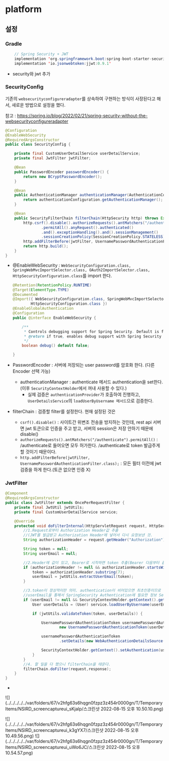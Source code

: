 # platform

## 설정

### Gradle

```java
	// Spring Security + JWT
	implementation 'org.springframework.boot:spring-boot-starter-security'
    implementation 'io.jsonwebtoken:jjwt:0.9.1'
```
* security와 jwt 추가


### SecurityConfig

기존의 `websecurityconfigureradapter`를 상속하여 구현하는 방식이 사장된다고 해서, 
새로운 방법으로 설정을 했다.

참고 : https://spring.io/blog/2022/02/21/spring-security-without-the-websecurityconfigureradapter

```java
@Configuration
@EnableWebSecurity
@RequiredArgsConstructor
public class SecurityConfig {

    private final CustomUserDetailService userDetailService;
    private final JwtFilter jwtFilter;

    @Bean
    public PasswordEncoder passwordEncoder() {
        return new BCryptPasswordEncoder();
    }

    @Bean
    public AuthenticationManager authenticationManager(AuthenticationConfiguration authenticationConfiguration) throws Exception {
        return authenticationConfiguration.getAuthenticationManager();
    }

    @Bean
    public SecurityFilterChain filterChain(HttpSecurity http) throws Exception {
        http.csrf().disable().authorizeRequests().antMatchers("/authenticate")
                .permitAll().anyRequest().authenticated()
                .and().exceptionHandling().and().sessionManagement()
                .sessionCreationPolicy(SessionCreationPolicy.STATELESS);
        http.addFilterBefore(jwtFilter, UsernamePasswordAuthenticationFilter.class);
        return http.build();
    }
}

```
* @EnableWebSecurity : `WebSecurityConfiguration.class, SpringWebMvcImportSelector.class, OAuth2ImportSelector.class,
  HttpSecurityConfiguration.class`를 import 한다.

    ```java
    @Retention(RetentionPolicy.RUNTIME)
    @Target(ElementType.TYPE)
    @Documented
    @Import({ WebSecurityConfiguration.class, SpringWebMvcImportSelector.class, OAuth2ImportSelector.class,
            HttpSecurityConfiguration.class })
    @EnableGlobalAuthentication
    @Configuration
    public @interface EnableWebSecurity {
    
        /**
         * Controls debugging support for Spring Security. Default is false.
         * @return if true, enables debug support with Spring Security
         */
        boolean debug() default false;
    
    }
    ```
* PasswordEncoder : 서버에 저장되는 user password를 암호화 한다. (다른 Encoder 선택 가능)
  * authenticationManager : authenticate 메서드 authentication을 set한다. (이후 `SecurityContextHolder`에서 꺼내 사용할 수 있다.) 
    * 실제 검증은 `authenticationProvider`가 호출하여 진행하고, `UserDetailsService`의 `loadUserByUsername 메서드`으로 검증한다.
* filterChain : 검증할 filter를 설정한다. 현재 설정된 것은
  * `csrf().disable()` : 사이트간 위변조 전송을 방지하는 것인데, rest api 서버면 jwt 토큰으로 인증을 주고 받고, 서버의 session은 저장 안하기 때문에 disable()
  * `authorizeRequests().antMatchers("/authenticate").permitAll()` : /authenticate로 들어오면 모두 허가한다. /authenticate로 token 발급주게 할 것이기 때문이다.
  * `http.addFilterBefore(jwtFilter, UsernamePasswordAuthenticationFilter.class);` : 모든 필터 이전에 jwt 검증을 하게 한다.(토큰 없으면 인증 X)


### JwtFilter

```java
@Component
@RequiredArgsConstructor
public class JwtFilter extends OncePerRequestFilter {
    private final JwtUtil jwtUtils;
    private final CustomUserDetailService service;

    @Override
    protected void doFilterInternal(HttpServletRequest request, HttpServletResponse response, FilterChain filterChain) throws ServletException, IOException {
        //1.Request로부터 Authorization Header값 추출
        //(JWT를 발급받고 Authorization Header에 넣어서 다시 요청보낸 것.
        String authorizationHeader = request.getHeader("Authorization");

        String token = null;
        String userEmail = null;

        //2.Header에 값이 있고, Bearer로 시작하면 token 추출(Bearer 다음부터 끝까지)
        if (authorizationHeader != null && authorizationHeader.startsWith("Bearer ")) {
            token = authorizationHeader.substring(7);
            userEmail = jwtUtils.extractUserEmail(token);
        }

        //3.token이 정상적이란 의미. authentication이 비어있으면 최초인증이므로
        //userEmail을 통해서 SpringSecurity Authentication에 필요한 정보 Set
        if (userEmail != null && SecurityContextHolder.getContext().getAuthentication() == null) {
            User userDetails = (User) service.loadUserByUsername(userEmail);

            if (jwtUtils.validateToken(token, userDetails)) {

                UsernamePasswordAuthenticationToken usernamePasswordAuthenticationToken =
                        new UsernamePasswordAuthenticationToken(userDetails, null, userDetails.getAuthorities());

                usernamePasswordAuthenticationToken
                        .setDetails(new WebAuthenticationDetailsSource().buildDetails(request));

                SecurityContextHolder.getContext().setAuthentication(usernamePasswordAuthenticationToken);
            }
        }
        //4. 할 일을 다 했으니 filterChain을 태운다.
        filterChain.doFilter(request,response);
    }
}
```
* 







![](../../../../../var/folders/67/v2hfg63s6hqgn0fzpz3z454r0000gn/T/TemporaryItems/NSIRD_screencaptureui_sKjalp/스크린샷 2022-08-15 오후 10.50.10.png)

![](../../../../../var/folders/67/v2hfg63s6hqgn0fzpz3z454r0000gn/T/TemporaryItems/NSIRD_screencaptureui_k3gYX7/스크린샷 2022-08-15 오후 10.49.56.png)
![](../../../../../var/folders/67/v2hfg63s6hqgn0fzpz3z454r0000gn/T/TemporaryItems/NSIRD_screencaptureui_uWo6JC/스크린샷 2022-08-15 오후 10.54.57.png)
